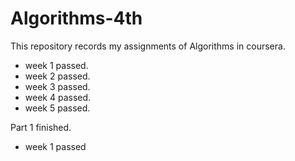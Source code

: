 # Algorithms-4th
This repository records my assignments of Algorithms in coursera.

- week 1 passed.
- week 2 passed.
- week 3 passed.
- week 4 passed.
- week 5 passed.

Part 1 finished.

- week 1 passed
